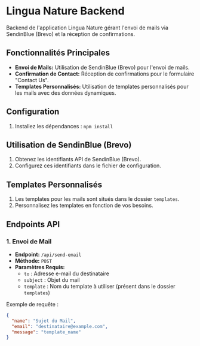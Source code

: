 # Lingua Nature Backend

Backend de l'application Lingua Nature gérant l'envoi de mails via SendinBlue (Brevo) et la réception de confirmations.

## Fonctionnalités Principales

- **Envoi de Mails:** Utilisation de SendinBlue (Brevo) pour l'envoi de mails.
- **Confirmation de Contact:** Réception de confirmations pour le formulaire "Contact Us".
- **Templates Personnalisés:** Utilisation de templates personnalisés pour les mails avec des données dynamiques.

## Configuration

1. Installez les dépendances : `npm install`

## Utilisation de SendinBlue (Brevo)

1. Obtenez les identifiants API de SendinBlue (Brevo).
2. Configurez ces identifiants dans le fichier de configuration.

## Templates Personnalisés

1. Les templates pour les mails sont situés dans le dossier `templates`.
2. Personnalisez les templates en fonction de vos besoins.

## Endpoints API

### 1. Envoi de Mail

- **Endpoint:** `/api/send-email`
- **Méthode:** `POST`
- **Paramètres Requis:**
  - `to` : Adresse e-mail du destinataire
  - `subject` : Objet du mail
  - `template` : Nom du template à utiliser (présent dans le dossier `templates`)

Exemple de requête :
```json
{
  "name": "Sujet du Mail",
  "email": "destinataire@example.com",
  "message": "template_name"
}
